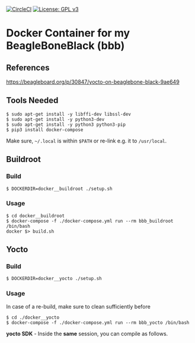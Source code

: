 [![CircleCI](https://circleci.com/gh/Rubusch/docker__beagleboneblack.svg?style=shield)](https://circleci.com/gh/Rubusch/docker__beagleboneblack)
[![License: GPL v3](https://img.shields.io/badge/License-GPL%20v3-blue.svg)](https://www.gnu.org/licenses/gpl-3.0.html)


# Docker Container for my BeagleBoneBlack (bbb)


## References

https://beagleboard.org/p/30847/yocto-on-beaglebone-black-9ae649


## Tools Needed

```
$ sudo apt-get install -y libffi-dev libssl-dev
$ sudo apt-get install -y python3-dev
$ sudo apt-get install -y python3 python3-pip
$ pip3 install docker-compose
```

Make sure, ``~/.local`` is within ``$PATH`` or re-link e.g. it to ``/usr/local``.  


## Buildroot

### Build

```
$ DOCKERDIR=docker__buildroot ./setup.sh
```

### Usage

```
$ cd docker__buildroot
$ docker-compose -f ./docker-compose.yml run --rm bbb_buildroot /bin/bash
docker $> build.sh
```


## Yocto

### Build

```
$ DOCKERDIR=docker__yocto ./setup.sh
```


### Usage

In case of a re-build, make sure to clean sufficiently before

```
$ cd ./docker__yocto
$ docker-compose -f ./docker-compose.yml run --rm bbb_yocto /bin/bash
```

**yocto SDK** - Inside the **same** session, you can compile as follows.
